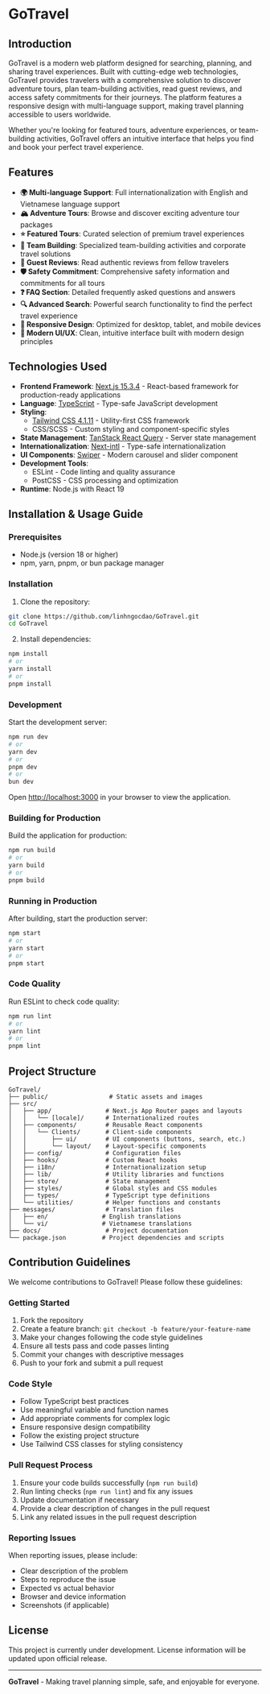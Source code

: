 # GoTravel

## Introduction

GoTravel is a modern web platform designed for searching, planning, and sharing travel experiences. Built with cutting-edge web technologies, GoTravel provides travelers with a comprehensive solution to discover adventure tours, plan team-building activities, read guest reviews, and access safety commitments for their journeys. The platform features a responsive design with multi-language support, making travel planning accessible to users worldwide.

Whether you're looking for featured tours, adventure experiences, or team-building activities, GoTravel offers an intuitive interface that helps you find and book your perfect travel experience.

## Features

- **🌍 Multi-language Support**: Full internationalization with English and Vietnamese language support
- **🏔️ Adventure Tours**: Browse and discover exciting adventure tour packages
- **⭐ Featured Tours**: Curated selection of premium travel experiences
- **👥 Team Building**: Specialized team-building activities and corporate travel solutions
- **📝 Guest Reviews**: Read authentic reviews from fellow travelers
- **🛡️ Safety Commitment**: Comprehensive safety information and commitments for all tours
- **❓ FAQ Section**: Detailed frequently asked questions and answers
- **🔍 Advanced Search**: Powerful search functionality to find the perfect travel experience
- **📱 Responsive Design**: Optimized for desktop, tablet, and mobile devices
- **🎨 Modern UI/UX**: Clean, intuitive interface built with modern design principles

## Technologies Used

- **Frontend Framework**: [Next.js 15.3.4](https://nextjs.org/) - React-based framework for production-ready applications
- **Language**: [TypeScript](https://www.typescriptlang.org/) - Type-safe JavaScript development
- **Styling**: 
  - [Tailwind CSS 4.1.11](https://tailwindcss.com/) - Utility-first CSS framework
  - CSS/SCSS - Custom styling and component-specific styles
- **State Management**: [TanStack React Query](https://tanstack.com/query/latest) - Server state management
- **Internationalization**: [Next-intl](https://next-intl-docs.vercel.app/) - Type-safe internationalization
- **UI Components**: [Swiper](https://swiperjs.com/) - Modern carousel and slider component
- **Development Tools**:
  - ESLint - Code linting and quality assurance
  - PostCSS - CSS processing and optimization
- **Runtime**: Node.js with React 19

## Installation & Usage Guide

### Prerequisites

- Node.js (version 18 or higher)
- npm, yarn, pnpm, or bun package manager

### Installation

1. Clone the repository:
```bash
git clone https://github.com/linhngocdao/GoTravel.git
cd GoTravel
```

2. Install dependencies:
```bash
npm install
# or
yarn install
# or
pnpm install
```

### Development

Start the development server:

```bash
npm run dev
# or
yarn dev
# or
pnpm dev
# or
bun dev
```

Open [http://localhost:3000](http://localhost:3000) in your browser to view the application.

### Building for Production

Build the application for production:

```bash
npm run build
# or
yarn build
# or
pnpm build
```

### Running in Production

After building, start the production server:

```bash
npm start
# or
yarn start
# or
pnpm start
```

### Code Quality

Run ESLint to check code quality:

```bash
npm run lint
# or
yarn lint
# or
pnpm lint
```

## Project Structure

```
GoTravel/
├── public/                 # Static assets and images
├── src/
│   ├── app/               # Next.js App Router pages and layouts
│   │   └── [locale]/      # Internationalized routes
│   ├── components/        # Reusable React components
│   │   └── Clients/       # Client-side components
│   │       ├── ui/        # UI components (buttons, search, etc.)
│   │       └── layout/    # Layout-specific components
│   ├── config/            # Configuration files
│   ├── hooks/             # Custom React hooks
│   ├── i18n/              # Internationalization setup
│   ├── lib/               # Utility libraries and functions
│   ├── store/             # State management
│   ├── styles/            # Global styles and CSS modules
│   ├── types/             # TypeScript type definitions
│   └── utilities/         # Helper functions and constants
├── messages/              # Translation files
│   ├── en/               # English translations
│   └── vi/               # Vietnamese translations
├── docs/                  # Project documentation
└── package.json          # Project dependencies and scripts
```

## Contribution Guidelines

We welcome contributions to GoTravel! Please follow these guidelines:

### Getting Started

1. Fork the repository
2. Create a feature branch: `git checkout -b feature/your-feature-name`
3. Make your changes following the code style guidelines
4. Ensure all tests pass and code passes linting
5. Commit your changes with descriptive messages
6. Push to your fork and submit a pull request

### Code Style

- Follow TypeScript best practices
- Use meaningful variable and function names
- Add appropriate comments for complex logic
- Ensure responsive design compatibility
- Follow the existing project structure
- Use Tailwind CSS classes for styling consistency

### Pull Request Process

1. Ensure your code builds successfully (`npm run build`)
2. Run linting checks (`npm run lint`) and fix any issues
3. Update documentation if necessary
4. Provide a clear description of changes in the pull request
5. Link any related issues in the pull request description

### Reporting Issues

When reporting issues, please include:
- Clear description of the problem
- Steps to reproduce the issue
- Expected vs actual behavior
- Browser and device information
- Screenshots (if applicable)

## License

This project is currently under development. License information will be updated upon official release.

---

**GoTravel** - Making travel planning simple, safe, and enjoyable for everyone.
